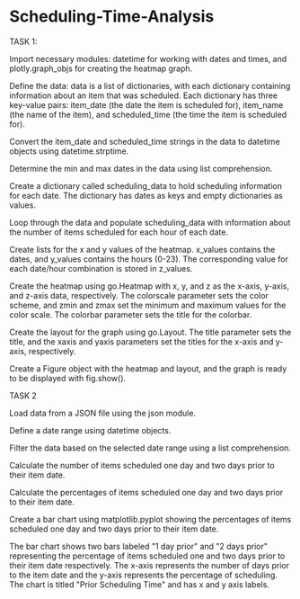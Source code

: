 # Scheduling-Time-Analysis



TASK 1:   


Import necessary modules: datetime for working with dates and times, and plotly.graph_objs for creating the heatmap graph.

Define the data: data is a list of dictionaries, with each dictionary containing information about an item that was scheduled. Each dictionary has three key-value pairs: item_date (the date the item is scheduled for), item_name (the name of the item), and scheduled_time (the time the item is scheduled for).

Convert the item_date and scheduled_time strings in the data to datetime objects using datetime.strptime.

Determine the min and max dates in the data using list comprehension.

Create a dictionary called scheduling_data to hold scheduling information for each date. The dictionary has dates as keys and empty dictionaries as values.

Loop through the data and populate scheduling_data with information about the number of items scheduled for each hour of each date.

Create lists for the x and y values of the heatmap. x_values contains the dates, and y_values contains the hours (0-23). The corresponding value for each date/hour combination is stored in z_values.

Create the heatmap using go.Heatmap with x, y, and z as the x-axis, y-axis, and z-axis data, respectively. The colorscale parameter sets the color scheme, and zmin and zmax set the minimum and maximum values for the color scale. The colorbar parameter sets the title for the colorbar.

Create the layout for the graph using go.Layout. The title parameter sets the title, and the xaxis and yaxis parameters set the titles for the x-axis and y-axis, respectively.

Create a Figure object with the heatmap and layout, and the graph is ready to be displayed with fig.show().




TASK 2


Load data from a JSON file using the json module.

Define a date range using datetime objects.

Filter the data based on the selected date range using a list comprehension.

Calculate the number of items scheduled one day and two days prior to their item date.

Calculate the percentages of items scheduled one day and two days prior to their item date.

Create a bar chart using matplotlib.pyplot showing the percentages of items scheduled one day and two days prior to their item date.

The bar chart shows two bars labeled "1 day prior" and "2 days prior" representing the percentage of items scheduled one and two days prior to their item date respectively. The x-axis represents the number of days prior to the item date and the y-axis represents the percentage of scheduling. The chart is titled "Prior Scheduling Time" and has x and y axis labels.




